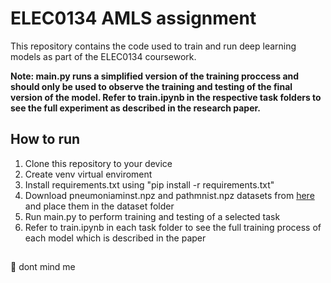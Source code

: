 ﻿# ELEC0134 AMLS assignment
 
This repository contains the code used to train and run deep learning models as part of the ELEC0134 coursework.

**Note: main.py runs a simplified version of the training proccess and should only be used to observe the training and testing of the final version of the model. Refer to train.ipynb in the respective task folders to see the full experiment as described in the research paper.**

## How to run

1. Clone this repository to your device
2. Create venv virtual enviroment
3. Install requirements.txt using "pip install -r requirements.txt"
4. Download pneumoniaminst.npz and pathmnist.npz datasets from [here](https://zenodo.org/records/6496656) and place them in the dataset folder
5. Run main.py to perform training and testing of a selected task
6. Refer to train.ipynb in each task folder to see the full training process of each model which is described in the paper

## 

:rat: dont mind me
